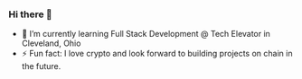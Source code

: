 ### Hi there 👋

- 🌱 I’m currently learning Full Stack Development @ Tech Elevator in Cleveland, Ohio
- ⚡ Fun fact: I love crypto and look forward to building projects on chain in the future.
